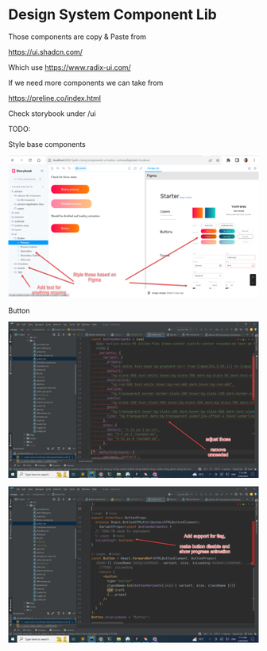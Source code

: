 # Design System Component Lib

Those components are copy & Paste from

https://ui.shadcn.com/

Which use https://www.radix-ui.com/

If we need more components we can take from

https://preline.co/index.html

Check storybook under /ui

TODO:

Style base components

![img.png](img.png)

Button

![img_1.png](img_1.png)

![img_2.png](img_2.png)
